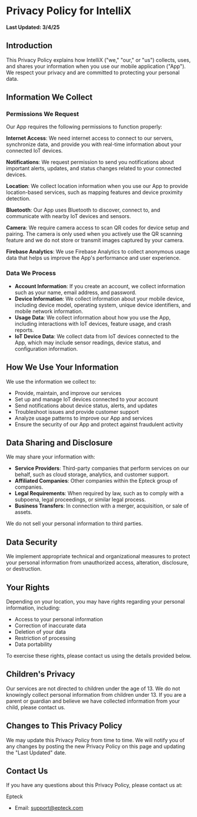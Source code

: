 # Privacy Policy for IntelliX

**Last Updated: 3/4/25**

## Introduction

This Privacy Policy explains how IntelliX ("we," "our," or "us") collects, uses, and shares your information when you use our mobile application ("App"). We respect your privacy and are committed to protecting your personal data.

## Information We Collect

### Permissions We Request

Our App requires the following permissions to function properly:

**Internet Access**: We need internet access to connect to our servers, synchronize data, and provide you with real-time information about your connected IoT devices.

**Notifications**: We request permission to send you notifications about important alerts, updates, and status changes related to your connected devices.

**Location**: We collect location information when you use our App to provide location-based services, such as mapping features and device proximity detection.

**Bluetooth**: Our App uses Bluetooth to discover, connect to, and communicate with nearby IoT devices and sensors.

**Camera**: We require camera access to scan QR codes for device setup and pairing. The camera is only used when you actively use the QR scanning feature and we do not store or transmit images captured by your camera.

**Firebase Analytics**: We use Firebase Analytics to collect anonymous usage data that helps us improve the App's performance and user experience.

### Data We Process

- **Account Information**: If you create an account, we collect information such as your name, email address, and password.
- **Device Information**: We collect information about your mobile device, including device model, operating system, unique device identifiers, and mobile network information.
- **Usage Data**: We collect information about how you use the App, including interactions with IoT devices, feature usage, and crash reports.
- **IoT Device Data**: We collect data from IoT devices connected to the App, which may include sensor readings, device status, and configuration information.

## How We Use Your Information

We use the information we collect to:

- Provide, maintain, and improve our services
- Set up and manage IoT devices connected to your account
- Send notifications about device status, alerts, and updates
- Troubleshoot issues and provide customer support
- Analyze usage patterns to improve our App and services
- Ensure the security of our App and protect against fraudulent activity

## Data Sharing and Disclosure

We may share your information with:

- **Service Providers**: Third-party companies that perform services on our behalf, such as cloud storage, analytics, and customer support.
- **Affiliated Companies**: Other companies within the Epteck group of companies.
- **Legal Requirements**: When required by law, such as to comply with a subpoena, legal proceedings, or similar legal process.
- **Business Transfers**: In connection with a merger, acquisition, or sale of assets.

We do not sell your personal information to third parties.

## Data Security

We implement appropriate technical and organizational measures to protect your personal information from unauthorized access, alteration, disclosure, or destruction.

## Your Rights

Depending on your location, you may have rights regarding your personal information, including:
- Access to your personal information
- Correction of inaccurate data
- Deletion of your data
- Restriction of processing
- Data portability

To exercise these rights, please contact us using the details provided below.

## Children's Privacy

Our services are not directed to children under the age of 13. We do not knowingly collect personal information from children under 13. If you are a parent or guardian and believe we have collected information from your child, please contact us.

## Changes to This Privacy Policy

We may update this Privacy Policy from time to time. We will notify you of any changes by posting the new Privacy Policy on this page and updating the "Last Updated" date.

## Contact Us

If you have any questions about this Privacy Policy, please contact us at:

Epteck
- Email: support@epteck.com
